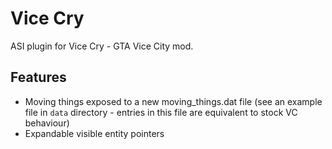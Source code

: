 # Vice Cry

ASI plugin for Vice Cry - GTA Vice City mod.

## Features
- Moving things exposed to a new moving_things.dat file (see an example file in `data` directory - entries in this file are equivalent to stock VC behaviour)
- Expandable visible entity pointers
